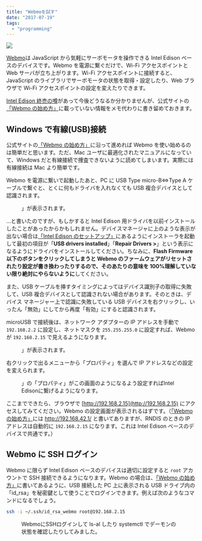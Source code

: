 ```yaml
---
title: "Webmoを試す"
date: "2017-07-19"
tags:
  - "programming"
---
```


![](/images/webmo-300x300.jpg)

[Webmo](http://webmo.io/)は JavaScript から気軽にサーボモータを操作できる Intel Edison ベースのデバイスです。Webmo を電源に繋ぐだけで、Wi-Fi アクセスポイントと Web サーバが立ち上がります。Wi-Fi アクセスポイントに接続すると、JavaScript のライブラリでサーボモータの状態を取得・設定したり、Web ブラウザで Wi-Fi アクセスポイントの設定を変えたりできます。

[Intel Edison 終売の噂](http://japanese.engadget.com/2017/06/21/iot-3/)があって今後どうなるか分かりませんが、公式サイトの[「Webmo の始め方」](http://webmo.io/gettingstarted.html)に載っていない情報をメモ代わりに書き留めておきます。

## Windows で有線(USB)接続

公式サイトの[「Webmo の始め方」](http://webmo.io/gettingstarted.html)に沿って進めれば Webmo を使い始めるのは簡単だと思います。ただ、Mac ユーザに最適化されたマニュアルになっていて、Windows だと有線接続で捜査できないように読めてしまいます。実際には有線接続は Mac より簡単です。

Webmo を電源に繋いで起動したあと、PC に USB Type micro-B⇔Type A ケーブルで繋ぐと、とくに何もドライバを入れなくても USB 複合デバイスとして認識されます。

<figure className="center">
  <a href="/images/webmo-rndis-device-manager.png) デバイスマネージャには「ユニバーサル シリアル バス コントローラー」以下に「USB Composite Device」が、「ディスク ドライブ」以下に「Linux File-CD Gadget USB Device」が、「ネットワーク アダプター」以下に「Intel Edison USB RNDIS Device #(n"><img src="/images/webmo-rndis-device-manager.png" alt="" /></a>
  <figcaption>」が表示されます。</figcaption>
</figure>

…と書いたのですが、もしかすると Intel Edison 用ドライバを以前インストールしたことがあったからかもしれません。デバイスマネージャに上のような表示が出ない場合は[「Intel Edison のセットアップ」](http://docs.f3js.org/howto/1-setup-intel-edison/)にあるようにインストーラを起動して最初の項目が「**USB drivers installed**」「**Repair Drivers >**」という表示になるようにドライバをインストールしてください。ちなみに、**Flash Firmware 以下のボタンをクリックしてしまうと Webmo のファームウェアがリセットされたり設定が書き換わったりするので、そのあたりの意味を 100%理解していない限り絶対にやらないように**してください。

また、USB ケーブルを挿すタイミングによってはデバイス識別子の取得に失敗して、USB 複合デバイスとして認識されない場合があります。そのときは、デバイス マネージャー上で認識に失敗している USB デバイスを右クリックし、いったん「無効」にしてから再度「有効」にすると認識されます。

microUSB で接続後は、ネットワーク アダプターの IP アドレスを手動で `192.168.2.2` に設定し、ネットマスクを `255.255.255.0` に設定すれば、Webmo が `192.168.2.15` で見えるようになります。

<figure className="center">
  <a href="/images/webmo-rndis-network-connections.png) コントロールパネルの「ネットワーク接続」にWebmoを表す「Intel Edison USB RNDIS Device #(n"><img src="/images/webmo-rndis-network-connections.png" alt="" /></a>
  <figcaption>」が表示されます。</figcaption>
</figure>

右クリックで出るメニューから「プロパティ」を選んで IP アドレスなどの設定を変えられます。

<figure className="center">
  <a href="/images/webmo-rndis-ipv4-manual-setup.png) 「インターネット プロトコル バージョン 4 (TCP/IPv4"><img src="/images/webmo-rndis-ipv4-manual-setup.png" alt="" /></a>
  <figcaption>」の「プロパティ」がこの画面のようになるよう設定すればIntel Edisonに繋げるようになります。</figcaption>
</figure>

ここまでできたら、ブラウザで [http://192.168.2.15](http://192.168.2.15) にアクセスしてみてください。Webmo の設定画面が表示されるはずです。（[「Webmo の始め方」](http://webmo.io/gettingstarted.html)には http://192.168.42.1/ と書いてありますが、RNDIS のときの IP アドレスは自動的に `192.168.2.15` になります。これは Intel Edison ベースのデバイスで共通です。）

## Webmo に SSH ログイン

Webmo に限らず Intel Edison ベースのデバイスは適切に設定すると `root` アカウントで SSH 接続できるようになります。Webmo の場合は、[「Webmo の始め方」](http://webmo.io/gettingstarted.html)に書いてあるように、USB 接続した PC 上に表示される USB ドライブ内の「id_rsa」を秘密鍵として使うことでログインできます。例えば次のようなコマンドになるでしょう。

```bash
ssh -i ~/.ssh/id_rsa_webmo root@192.168.2.15
```

<figure className="center">
  <a href="/images/webmo-ssh.png"><img src="/images/webmo-ssh.png" alt="" /></a>
  <figcaption>WebmoにSSHログインして ls-al したり systemctl でデーモンの状態を確認したりしてみました。</figcaption>
</figure>
